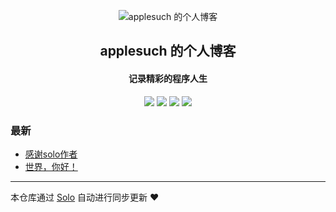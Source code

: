 <p align="center"><img alt="applesuch 的个人博客" src="https://static.b3log.org/images/brand/solo-32.png"></p><h2 align="center">
applesuch 的个人博客
</h2>

<h4 align="center">记录精彩的程序人生</h4>
<p align="center"><a title="applesuch 的个人博客" target="_blank" href="https://github.com/applesuch/solo-blog"><img src="https://img.shields.io/github/last-commit/applesuch/solo-blog.svg?style=flat-square&color=FF9900"></a>
<a title="GitHub repo size in bytes" target="_blank" href="https://github.com/applesuch/solo-blog"><img src="https://img.shields.io/github/repo-size/applesuch/solo-blog.svg?style=flat-square"></a>
<a title="Solo Version" target="_blank" href="https://github.com/b3log/solo/releases"><img src="https://img.shields.io/badge/solo-3.6.4-f1e05a.svg?style=flat-square&color=blueviolet"></a>
<a title="Hits" target="_blank" href="https://github.com/b3log/hits"><img src="https://hits.b3log.org/applesuch/solo-blog.svg"></a></p>

### 最新

* [感谢solo作者](http://blog.topcoders.cn/articles/2019/09/04/1567589392206.html)
* [世界，你好！](http://blog.topcoders.cn/hello-solo)



---

本仓库通过 [Solo](https://github.com/b3log/solo) 自动进行同步更新 ❤️ 